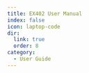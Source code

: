 ```yaml
---
title: EX402 User Manual
index: false
icon: laptop-code
dir:
  link: true
  order: 8
category:
  - User Guide
---
```


<Catalog />